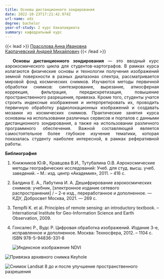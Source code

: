 ```yaml
---
title: Основы дистанционного зондирования
date: 2022-10-23T17:21:42.974Z
url-name: odz
degree: bachelor
year-of-study: 2 курс бакалавриата
summary: кафедральный курс
---
```

{{< lead >}} [Прасолова Анна Ивановна](https://istina.msu.ru/profile/Prasolova_geogr/)  
[Карпачевский Андрей Михайлович](https://istina.msu.ru/profile/IOWq750/) {{< /lead >}}

<div style="text-align: justify; text-indent: 25px;">
<b>Основы дистанционного зондирования</b> — это вводный курс аэрокосмического цикла для студентов-картографов. В рамках курса излагаются физические основы и технологии получения изображений земной поверхности в разных диапазонах спектра, рассматривается мировой фонд космических снимков. Изучаются методы первичной обработки снимков: синтезирование, вырезание, атмосферная коррекция, фильтрация, передискретизация, повышение пространственного разрешения, привязка. Кроме того, студенты учатся строить индексные изображения и интерпретировать их, проводить первичную обработку радиолокационных изображений и создавать мозаики из космических снимков. Практические занятия курса основаны на использовании различных сервисов и порталов с данными дистанционного зондирования, а также на использовании различного программного обеспечения. Важной составляющей является самостоятельное более глубокое изучение тематики, которая показалась студенту наиболее интересной, в рамках реферативной работы. </div>

**Библиография**

1. Книжников Ю.Ф., Кравцова В.И., Тутубалина О.В. Аэрокосмические методы географических исследований: Учеб. для студ. высш. учеб. заведений. – М.: изд. центр «Академия», 2011. – 416 с. 
2. Балдина Е. А., Лабутина И. А. Дешифрирование аэрокосмических снимков: учебник, \[электронное издание сетевого распространения] / – 2-е изд., переработанное и дополненное. — КДУ, Добросвет Москва, 2021. — 269 с.
3. Tempfli K. et al. Principles of remote sensing: an introductory textbook. – International Institute for Geo-Information Science and Earth Observation, 2009.
4. Гонсалес Р., Вудс Р. Цифровая обработка изображений. Издание 3-е, исправленное и дополненное. Москва: Техносфера, 2012. – 1104 с. ISBN 978-5-94836-331-8

   ![Индексное изображение NDVI](img/odz1.png "Индексное изображение NDVI")

![Привязка архивного снимка Keyhole](img/odz2.png "Привязка архивного снимка Keyhole")

![Снимок Landsat 8 до и после улучшение пространственного разрешения](img/odz3.png "Снимок Landsat 8 до и после улучшение пространственного разрешения")